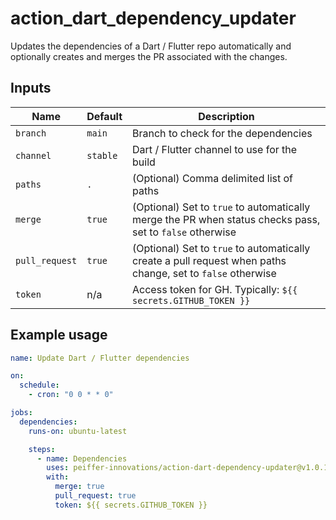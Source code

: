 # action_dart_dependency_updater

Updates the dependencies of a Dart / Flutter repo automatically and optionally creates and merges the PR associated with the changes.

## Inputs

Name           | Default    | Description
---------------|------------|-------------
`branch`       | `main`     | Branch to check for the dependencies
`channel`      | `stable`   | Dart / Flutter channel to use for the build
`paths`        | `.`      | (Optional) Comma delimited list of paths
`merge`        | `true`     | (Optional) Set to `true` to automatically merge the PR when status checks pass, set to `false` otherwise
`pull_request` | `true`     | (Optional) Set to `true` to automatically create a pull request when paths change, set to `false` otherwise
`token`        | n/a        | Access token for GH.  Typically: `${{ secrets.GITHUB_TOKEN }}`


## Example usage

```yaml
name: Update Dart / Flutter dependencies

on:
  schedule:
    - cron: "0 0 * * 0"

jobs:
  dependencies:
    runs-on: ubuntu-latest

    steps:
      - name: Dependencies
        uses: peiffer-innovations/action-dart-dependency-updater@v1.0.13
        with:
          merge: true
          pull_request: true
          token: ${{ secrets.GITHUB_TOKEN }}
```

